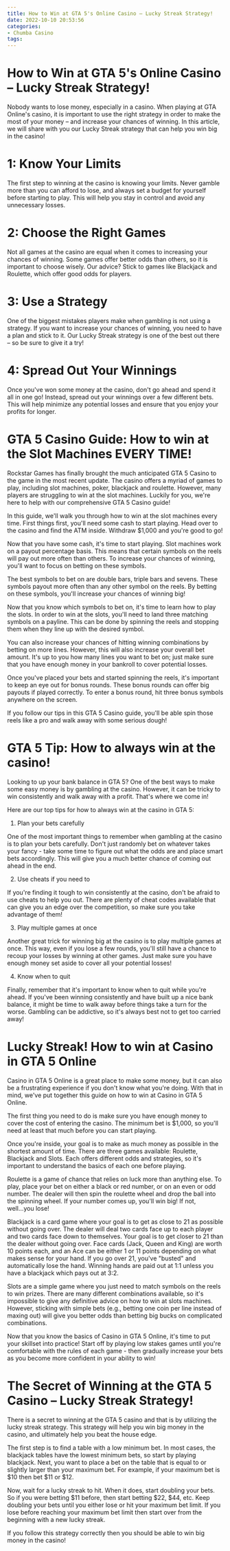 ```yaml
---
title: How to Win at GTA 5's Online Casino – Lucky Streak Strategy!
date: 2022-10-10 20:53:56
categories:
- Chumba Casino
tags:
---
```



#  How to Win at GTA 5's Online Casino – Lucky Streak Strategy!

Nobody wants to lose money, especially in a casino. When playing at GTA Online's casino, it is important to use the right strategy in order to make the most of your money – and increase your chances of winning. In this article, we will share with you our Lucky Streak strategy that can help you win big in the casino!

# 1: Know Your Limits

The first step to winning at the casino is knowing your limits. Never gamble more than you can afford to lose, and always set a budget for yourself before starting to play. This will help you stay in control and avoid any unnecessary losses.

# 2: Choose the Right Games

Not all games at the casino are equal when it comes to increasing your chances of winning. Some games offer better odds than others, so it is important to choose wisely. Our advice? Stick to games like Blackjack and Roulette, which offer good odds for players.

# 3: Use a Strategy

One of the biggest mistakes players make when gambling is not using a strategy. If you want to increase your chances of winning, you need to have a plan and stick to it. Our Lucky Streak strategy is one of the best out there – so be sure to give it a try!

# 4: Spread Out Your Winnings

Once you've won some money at the casino, don't go ahead and spend it all in one go! Instead, spread out your winnings over a few different bets. This will help minimize any potential losses and ensure that you enjoy your profits for longer.

#  GTA 5 Casino Guide: How to win at the Slot Machines EVERY TIME!

Rockstar Games has finally brought the much anticipated GTA 5 Casino to the game in the most recent update. The casino offers a myriad of games to play, including slot machines, poker, blackjack and roulette. However, many players are struggling to win at the slot machines. Luckily for you, we're here to help with our comprehensive GTA 5 Casino guide!

In this guide, we'll walk you through how to win at the slot machines every time. First things first, you'll need some cash to start playing. Head over to the casino and find the ATM inside. Withdraw $1,000 and you're good to go!

Now that you have some cash, it's time to start playing. Slot machines work on a payout percentage basis. This means that certain symbols on the reels will pay out more often than others. To increase your chances of winning, you'll want to focus on betting on these symbols.

The best symbols to bet on are double bars, triple bars and sevens. These symbols payout more often than any other symbol on the reels. By betting on these symbols, you'll increase your chances of winning big!

Now that you know which symbols to bet on, it's time to learn how to play the slots. In order to win at the slots, you'll need to land three matching symbols on a payline. This can be done by spinning the reels and stopping them when they line up with the desired symbol.

You can also increase your chances of hitting winning combinations by betting on more lines. However, this will also increase your overall bet amount. It's up to you how many lines you want to bet on; just make sure that you have enough money in your bankroll to cover potential losses.

Once you've placed your bets and started spinning the reels, it's important to keep an eye out for bonus rounds. These bonus rounds can offer big payouts if played correctly. To enter a bonus round, hit three bonus symbols anywhere on the screen.

If you follow our tips in this GTA 5 Casino guide, you'll be able spin those reels like a pro and walk away with some serious dough!

#  GTA 5 Tip: How to always win at the casino!

Looking to up your bank balance in GTA 5? One of the best ways to make some easy money is by gambling at the casino. However, it can be tricky to win consistently and walk away with a profit. That's where we come in!

Here are our top tips for how to always win at the casino in GTA 5:

1. Plan your bets carefully

One of the most important things to remember when gambling at the casino is to plan your bets carefully. Don't just randomly bet on whatever takes your fancy - take some time to figure out what the odds are and place smart bets accordingly. This will give you a much better chance of coming out ahead in the end.

2. Use cheats if you need to

If you're finding it tough to win consistently at the casino, don't be afraid to use cheats to help you out. There are plenty of cheat codes available that can give you an edge over the competition, so make sure you take advantage of them!

3. Play multiple games at once

Another great trick for winning big at the casino is to play multiple games at once. This way, even if you lose a few rounds, you'll still have a chance to recoup your losses by winning at other games. Just make sure you have enough money set aside to cover all your potential losses!

4. Know when to quit

Finally, remember that it's important to know when to quit while you're ahead. If you've been winning consistently and have built up a nice bank balance, it might be time to walk away before things take a turn for the worse. Gambling can be addictive, so it's always best not to get too carried away!

#  Lucky Streak! How to win at Casino in GTA 5 Online

Casino in GTA 5 Online is a great place to make some money, but it can also be a frustrating experience if you don't know what you're doing. With that in mind, we've put together this guide on how to win at Casino in GTA 5 Online.

The first thing you need to do is make sure you have enough money to cover the cost of entering the casino. The minimum bet is $1,000, so you'll need at least that much before you can start playing.

Once you're inside, your goal is to make as much money as possible in the shortest amount of time. There are three games available: Roulette, Blackjack and Slots. Each offers different odds and strategies, so it's important to understand the basics of each one before playing.

Roulette is a game of chance that relies on luck more than anything else. To play, place your bet on either a black or red number, or on an even or odd number. The dealer will then spin the roulette wheel and drop the ball into the spinning wheel. If your number comes up, you'll win big! If not, well...you lose!

Blackjack is a card game where your goal is to get as close to 21 as possible without going over. The dealer will deal two cards face up to each player and two cards face down to themselves. Your goal is to get closer to 21 than the dealer without going over. Face cards (Jack, Queen and King) are worth 10 points each, and an Ace can be either 1 or 11 points depending on what makes sense for your hand. If you go over 21, you've "busted" and automatically lose the hand. Winning hands are paid out at 1:1 unless you have a blackjack which pays out at 3:2.

Slots are a simple game where you just need to match symbols on the reels to win prizes. There are many different combinations available, so it's impossible to give any definitive advice on how to win at slots machines. However, sticking with simple bets (e.g., betting one coin per line instead of maxing out) will give you better odds than betting big bucks on complicated combinations.

Now that you know the basics of Casino in GTA 5 Online, it's time to put your skillset into practice! Start off by playing low stakes games until you're comfortable with the rules of each game - then gradually increase your bets as you become more confident in your ability to win!

#  The Secret of Winning at the GTA 5 Casino – Lucky Streak Strategy!

There is a secret to winning at the GTA 5 casino and that is by utilizing the lucky streak strategy. This strategy will help you win big money in the casino, and ultimately help you beat the house edge.

The first step is to find a table with a low minimum bet. In most cases, the blackjack tables have the lowest minimum bets, so start by playing blackjack. Next, you want to place a bet on the table that is equal to or slightly larger than your maximum bet. For example, if your maximum bet is $10 then bet $11 or $12.

Now, wait for a lucky streak to hit. When it does, start doubling your bets. So if you were betting $11 before, then start betting $22, $44, etc. Keep doubling your bets until you either lose or hit your maximum bet limit. If you lose before reaching your maximum bet limit then start over from the beginning with a new lucky streak.

If you follow this strategy correctly then you should be able to win big money in the casino!